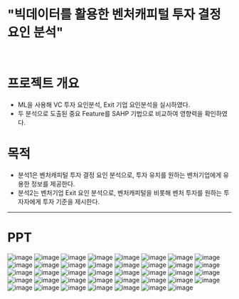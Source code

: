 # **"빅데이터를 활용한 벤처캐피털 투자 결정요인 분석"**
<br>



# **프로젝트 개요**
- ML을 사용해 VC 투자 요인분석, Exit 기업 요인분석을 실시하였다.
- 두 분석으로 도출된 중요 Feature를 SAHP 기법으로 비교하여 영향력을 확인하였다.



# **목적**
- 분석1은 벤처캐피털 투자 결정 요인 분석으로, 투자 유치를 원하는 벤처기업에게 유용한 정보를 제공한다.
- 분석2는 벤처기업 Exit 요인 분석으로, 벤처캐피털을 비롯해 벤처 투자를 원하는 투자자에게 투자 기준을 제시한다.



---
# **PPT**
![image](https://github.com/shoni0325/Project_1/assets/129731878/bb4ceeb1-5d39-45a7-a191-0e9890daa7f7)
![image](https://github.com/shoni0325/Project_1/assets/129731878/8f7388a7-f613-45e7-aa78-b91cbcb08902)
![image](https://github.com/shoni0325/Project_1/assets/129731878/12251ff7-1880-49c0-88f6-69f6e478f361)
![image](https://github.com/shoni0325/Project_1/assets/129731878/13f956d3-a2d4-40ea-a8a1-85e6419ae364)
![image](https://github.com/shoni0325/Project_1/assets/129731878/289e90b5-154c-4e19-9038-7b9cda6dbd62)
![image](https://github.com/shoni0325/Project_1/assets/129731878/ea72e0b9-03c0-4bba-9c1e-668d933df889)
![image](https://github.com/shoni0325/Project_1/assets/129731878/d971fe5e-6afe-4ae9-afa6-b2f6fa9c1c90)
![image](https://github.com/shoni0325/Project_1/assets/129731878/365e482f-bd24-4033-82dc-6fa3573be0cc)
![image](https://github.com/shoni0325/Project_1/assets/129731878/e8094545-f444-4823-b81e-23e3a34e628e)
![image](https://github.com/shoni0325/Project_1/assets/129731878/b7123c32-73b1-498c-8f97-a56840a2aeee)
![image](https://github.com/shoni0325/Project_1/assets/129731878/c519b8a3-0710-4206-ae2b-22e16fb26e2e)
![image](https://github.com/shoni0325/Project_1/assets/129731878/2cad098b-bff8-4c44-89f6-f9a8a63ca890)
![image](https://github.com/shoni0325/Project_1/assets/129731878/856887ba-cff5-4303-8844-f726f47d78ac)
![image](https://github.com/shoni0325/Project_1/assets/129731878/463ba931-3c6b-4b86-a1c7-d6cd91a8c53b)
![image](https://github.com/shoni0325/Project_1/assets/129731878/3000c96b-acfc-4095-abef-f325c56a0ad8)
![image](https://github.com/shoni0325/Project_1/assets/129731878/0b215e8a-3c6c-4fb7-bdbb-fe3bf178a3dd)
![image](https://github.com/shoni0325/Project_1/assets/129731878/b77eea46-f05a-4373-ab2d-73f89902ccff)
![image](https://github.com/shoni0325/Project_1/assets/129731878/3ab91aec-9aa2-4fd8-9d62-7c17a6f50e9d)
![image](https://github.com/shoni0325/Project_1/assets/129731878/53ec1237-b62e-496e-b4bf-be50280ce331)
![image](https://github.com/shoni0325/Project_1/assets/129731878/7215f0b3-89cb-4645-b410-c01384793751)
![image](https://github.com/shoni0325/Project_1/assets/129731878/fda554c1-59f8-4213-8f3e-848596730fe3)
![image](https://github.com/shoni0325/Project_1/assets/129731878/c549216d-ad5b-43d7-9787-b2b66828452c)
![image](https://github.com/shoni0325/Project_1/assets/129731878/aba871ee-2499-40a4-8fc7-31f6d82579b0)
![image](https://github.com/shoni0325/Project_1/assets/129731878/c8964959-872c-4772-884d-bfad5ad8584b)
![image](https://github.com/shoni0325/Project_1/assets/129731878/56f50207-2cf3-4c29-96ac-2d1a445c1b68)
![image](https://github.com/shoni0325/Project_1/assets/129731878/068dcf8e-e3bf-4161-9e03-632e354ee5e6)
![image](https://github.com/shoni0325/Project_1/assets/129731878/8cae9ee0-c579-4295-abd8-3a26688e48f3)
![image](https://github.com/shoni0325/Project_1/assets/129731878/5c458f03-4d23-44ea-abf4-84fc754a4801)
![image](https://github.com/shoni0325/Project_1/assets/129731878/1b96c353-a6e9-4c65-8b18-16585dc774ed)
![image](https://github.com/shoni0325/Project_1/assets/129731878/9b92eff8-f244-4bb4-8520-fed59234dbfb)
![image](https://github.com/shoni0325/Project_1/assets/129731878/7ca982e1-1616-49cf-bb67-f38ed75f3772)
![image](https://github.com/shoni0325/Project_1/assets/129731878/6900af7e-f622-4867-9161-6ebc5ede4063)
![image](https://github.com/shoni0325/Project_1/assets/129731878/d7c6bc17-b01d-433b-b5cf-36e08a1049c5)
![image](https://github.com/shoni0325/Project_1/assets/129731878/0528942f-68ee-431c-90bc-b120d0841363)
![image](https://github.com/shoni0325/Project_1/assets/129731878/d5631e4a-fbe4-455f-abef-e27deac7d5c2)
![image](https://github.com/shoni0325/Project_1/assets/129731878/2ecaf44c-172f-4286-a5dc-4e935824bcbc)
![image](https://github.com/shoni0325/Project_1/assets/129731878/dea4dad6-fa29-46af-8679-98c06478a0c1)
![image](https://github.com/shoni0325/Project_1/assets/129731878/cc079b57-105a-48bc-90b0-20f6e078c2bd)
![image](https://github.com/shoni0325/Project_1/assets/129731878/0f1aa21d-a975-45fe-afca-1ece2e08a028)

